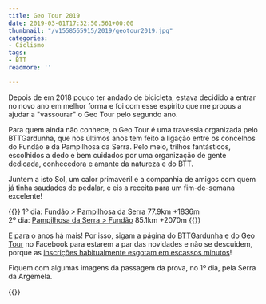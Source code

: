 ```yaml
---
title: Geo Tour 2019
date: 2019-03-01T17:32:50.561+00:00
thumbnail: "/v1558565915/2019/geotour2019.jpg"
categories:
- Ciclismo
tags:
- BTT
readmore: ''

---
```

Depois de em 2018 pouco ter andado de bicicleta, estava decidido a entrar no novo ano em melhor forma e foi com esse espírito que me propus a ajudar a "vassourar" o Geo Tour pelo segundo ano.

Para quem ainda não conhece, o Geo Tour é uma travessia organizada pelo BTTGardunha, que nos últimos anos tem feito a ligação entre os concelhos do Fundão e da Pampilhosa da Serra. Pelo meio, trilhos fantásticos, escolhidos a dedo e bem cuidados por uma organização de gente dedicada, conhecedora e amante da natureza e do BTT.

Juntem a isto Sol, um calor primaveril e a companhia de amigos com quem já tinha saudades de pedalar, e eis a receita para um fim-de-semana excelente!

{{<note>}}
1º dia: <a href="https://ridewithgps.com/trips/32037211">Fundão &gt; Pampilhosa da Serra</a> 77.9km +1836m
 <br />
2º dia: <a href="https://ridewithgps.com/trips/32037210">Pampilhosa da Serra &gt; Fundão</a> 85.1km +2070m
{{</note>}}

E para o anos há mais! Por isso, sigam a página do <a href="https://www.facebook.com/bttgardunha">BTTGardunha</a> e do <a href="https://www.facebook.com/teixeirabttgardunha/">Geo Tour</a> no Facebook para estarem a par das novidades e não se descuidem, porque as <a href="https://aldeiasdoxisto.pt/noticia/5233">inscrições habitualmente esgotam em escassos minutos</a>!

Fiquem com algumas imagens da passagem da prova, no 1º dia, pela Serra da Argemela.

{{<youtube iZ3dwxzInaM>}}